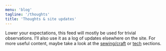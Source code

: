 ```yaml
---
menu: 'blog'
tagline: '/thoughts'
title: 'Thoughts & site updates' 
---
```

Lower your expectations, this feed will mostly be used for trivial observations. I'll also use it as a log of updates elsewhere on the site. For more useful content, maybe take a look at the [sewing/craft](/craft) or [tech](/tech) sections.
